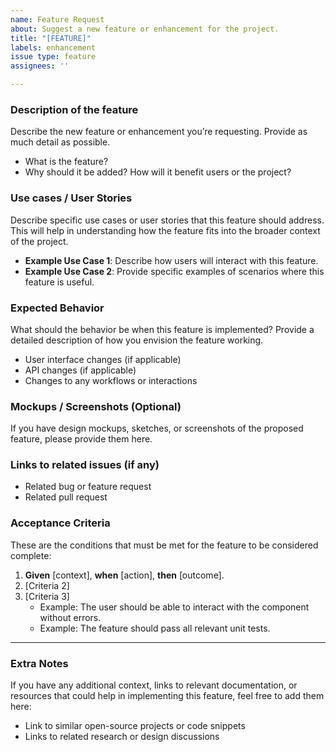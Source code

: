 ```yaml
---
name: Feature Request
about: Suggest a new feature or enhancement for the project.
title: "[FEATURE]"
labels: enhancement
issue type: feature
assignees: ''

---
```


### Description of the feature
Describe the new feature or enhancement you’re requesting. Provide as much detail as possible.

- What is the feature?
- Why should it be added? How will it benefit users or the project?

### Use cases / User Stories
Describe specific use cases or user stories that this feature should address. This will help in understanding how the feature fits into the broader context of the project.

- **Example Use Case 1**: Describe how users will interact with this feature.
- **Example Use Case 2**: Provide specific examples of scenarios where this feature is useful.

### Expected Behavior
What should the behavior be when this feature is implemented? Provide a detailed description of how you envision the feature working.

- User interface changes (if applicable)
- API changes (if applicable)
- Changes to any workflows or interactions

### Mockups / Screenshots (Optional)
If you have design mockups, sketches, or screenshots of the proposed feature, please provide them here.

### Links to related issues (if any)
- Related bug or feature request
- Related pull request

### Acceptance Criteria
These are the conditions that must be met for the feature to be considered complete:

1. **Given** [context], **when** [action], **then** [outcome].
2. [Criteria 2]
3. [Criteria 3]
   - Example: The user should be able to interact with the component without errors.
   - Example: The feature should pass all relevant unit tests.
---

### Extra Notes
If you have any additional context, links to relevant documentation, or resources that could help in implementing this feature, feel free to add them here:
- Link to similar open-source projects or code snippets
- Links to related research or design discussions
